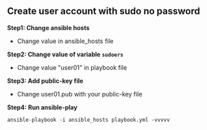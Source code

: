 ## Create user account with sudo no password

**Step1: Change ansible hosts**

- Change value in ansible_hosts file

**Step2: Change value of variable `sudoers`**

- Change value "user01" in playbook file

**Step3: Add public-key file**

- Change user01.pub with your public-key file

**Step4: Run ansible-play**

`ansible-playbook -i ansible_hosts playbook.yml -vvvvv`
